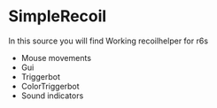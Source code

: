 # SimpleRecoil

In this source you will find
Working recoilhelper for r6s 

  - Mouse movements
  - Gui
  - Triggerbot
  - ColorTriggerbot
  - Sound indicators
